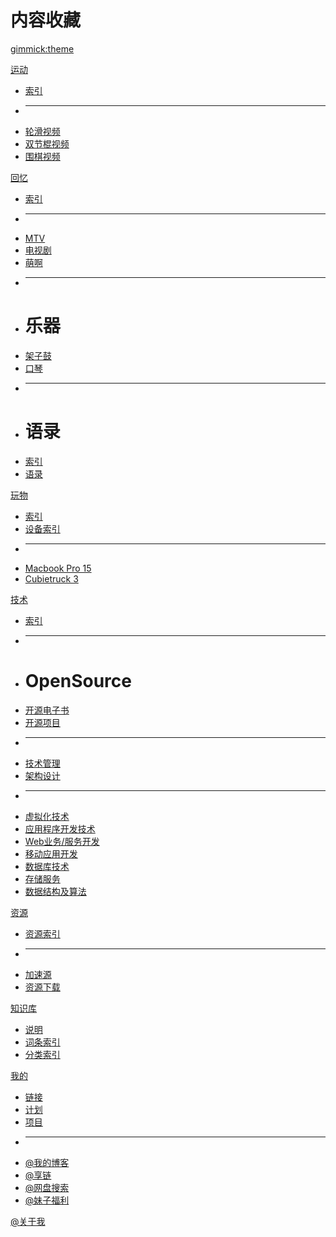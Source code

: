 # 内容收藏

[gimmick:theme](cyborg)


[运动]()

  * [索引](d/sports/index.md)
  * ------
  * [轮滑视频](d/sports/roller/video.md)
  * [双节棍视频](d/sports/nunchuks/video.md)
  * [围棋视频](d/sports/go/video.md)

[回忆]()

  * [索引](d/life/index.md)
  * ------
  * [MTV](d/life/mtv/video.md)
  * [电视剧](d/life/tv/index.md)
  * [萌啊](d/life/meng/video.md)
  * ------
  * # 乐器
  * [架子鼓](d/life/instruments/traps.md)
  * [口琴](d/life/instruments/harmonica.md)
  * ------
  * # 语录
  * [索引](d/life/quotations/index.md)
  * [语录](d/life/quotations/quotations.md)

[玩物]()

  * [索引](d/geek/index.md)
  * [设备索引](d/geek/devices/index.md)
  * ------
  * [Macbook Pro 15](d/geek/macbookpro/index.md)
  * [Cubietruck 3](d/geek/cubietruck3/index.md)

[技术]()

  * [索引](d/tech/index.md)
  * ------
  * # OpenSource
  * [开源电子书](d/tech/opensource/ebook.md)
  * [开源项目](d/tech/opensource/collection.md)
  * ------
  * [技术管理](d/tech/manage/index.md)
  * [架构设计](d/tech/arch/index.md)
  * ------
  * [虚拟化技术](d/tech/v/index.md)
  * [应用程序开发技术](d/tech/soft/index.md)
  * [Web业务/服务开发](d/tech/web/index.md)
  * [移动应用开发](d/tech/app/index.md)
  * [数据库技术](d/tech/db/index.md)
  * [存储服务](d/tech/storage/index.md)
  * [数据结构及算法](d/tech/ds/index.md)

[资源]()

  * [资源索引](d/resources/index.md)
  * ------
  * [加速源](d/resources/mirrors.md)
  * [资源下载](d/resources/download.md)

[知识库]()

  * [说明](d/vocabulary/index.md)
  * [词条索引](d/vocabulary/words/index.md)
  * [分类索引](d/vocabulary/cates/index.md)

[我的]()

  * [链接](d/links.md)
  * [计划](d/todo.md)
  * [项目](d/projects.md)
  * ------
  * [@我的博客](http://blog.yongliang.info/)
  * [@享链](http://rkwp.sinaapp.com/bookmark/)
  * [@网盘搜索](http://rkwp.sinaapp.com/searcher/)
  * [@妹子福利](http://rkwp.sinaapp.com/mm/)

[@关于我](http://blog.yongliang.info/about.md)


<!--
[gimmick:themechooser](Choose theme)
-->
